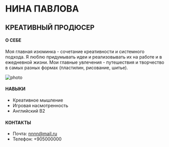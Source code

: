 # НИНА ПАВЛОВА
## КРЕАТИВНЫЙ ПРОДЮСЕР

#### О СЕБЕ
Моя главная изюминка - сочетание креативности и системного подхода.
Я люблю придумывать идеи и реализовывать их на работе и в ежедневной жизни.
Мои главные увлечения - путешествия и творчество в самых разных формах (пластилин, рисование, шитье).

![photo](https://lh3.googleusercontent.com/a/ALm5wu2tlNivfkLQLDpqCcMsFFSkMI0UZ4bEnZA4aNZ29A=s288-p-rw-no)

#### НАВЫКИ
- Креативное мышление
- Игровая насмотренность
- Английский B2

#### КОНТАКТЫ
- Почта: nnnn@mail.ru 
- Телефон: +905000000 

